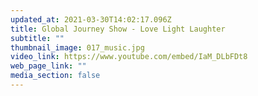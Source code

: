 ```yaml
---
updated_at: 2021-03-30T14:02:17.096Z
title: Global Journey Show - Love Light Laughter
subtitle: ""
thumbnail_image: 017_music.jpg
video_link: https://www.youtube.com/embed/IaM_DLbFDt8
web_page_link: ""
media_section: false
---
```

